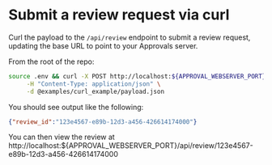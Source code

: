 # Submit a review request via curl

Curl the payload to the `/api/review` endpoint to submit a review request, updating the base URL to point to your Approvals server.

From the root of the repo:
```bash
source .env && curl -X POST http://localhost:${APPROVAL_WEBSERVER_PORT}/api/review/human \
     -H "Content-Type: application/json" \
     -d @examples/curl_example/payload.json
```

You should see output like the following:

```json
{"review_id":"123e4567-e89b-12d3-a456-426614174000"}
```

You can then view the review at http://localhost:${APPROVAL_WEBSERVER_PORT}/api/review/123e4567-e89b-12d3-a456-426614174000
